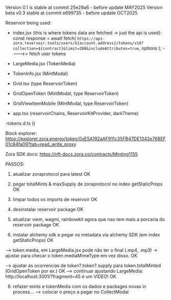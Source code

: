 Version 0.1 is stable at commit 25e28a6 - before update MAY2025
Version beta v0.3 stable at commit e699735 - before update OCT2025

Reservoir being used:

- index.jsx (this is where tokens data are fetched -> just the api is used):
  const response = await fetch(
  `https://api-zora.reservoir.tools/users/${account.address}/tokens/v10?collection=${contract}&limit=200&includeAttributes=true`,
  options
  ); ---->> fetch user tokens

- LargeMedia.jsx (TokenMedia)
- TokenInfo.jsx (MintModal)

- Grid.tsx (type ReservoirToken)
- GridOpenToken (MintModal, type ReservoirToken)
- GridViewItemMobile (MintModal, type ReservoirToken)

- app.tsx (reservoirChains, ReservoirKitProvider, darkTheme)

-tokens.d.ts ()

Block explorer:
https://explorer.zora.energy/token/0xE5A192aAF911c35FB47DE1342e768EF01c84fa09?tab=read_write_proxy

Zora SDK docs:
https://nft-docs.zora.co/contracts/Minting1155

PASSOS:

1. atualizar zoraprotocol para latest OK
2. pegar totalMints & maxSupply de zoraprotocol no index getStaticProps OK
3. limpar todos os imports de reservoir OK

4. desinstalar reservoir package OK
5. atualizar viem, wagmi, rainbowkit agora que nao tem mais a porcaria do reservoir package OK
6. instalar alchemy sdk e pegar os metadata via alchemy SDK (em index getStaticProps) OK

--> token.media, em LargeMedia.jsx pode não ter o final (.mp4, .mp3) -> ajustar para checar o token.mediaMimeType em vez disso. OK

--> ajustar as ocorrencias de token?.token?.supply para token.totalMinted (GridOpenToken por ex.) OK
--> continuar ajustando LargeMedia: http://localhost:3001/?fragment=45 é um VIDEO! OK

8. refazer mints e tokenMedia com os dados e packages novas
   in process...
   --> colocar o preço a pagar no CollectModal
